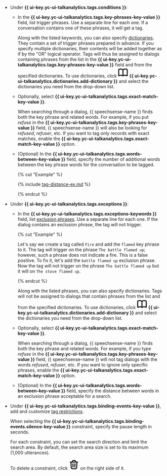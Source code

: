 * Under **{{ ui-key.yc-ui-talkanalytics.tags.conditions }}**:

    * In the **{{ ui-key.yc-ui-talkanalytics.tags.key-phrases-key-value }}** field, list trigger phrases. Use a separate line for each one. If a conversation contains one of these phrases, it will get a tag.

        Along with the listed keywords, you can also specify [dictionaries](../../../speechsense/concepts/dictionaries.md). They contain a set of trigger phrases prepared in advance. If you specify multiple dictionaries, their contents will be added together as if by the "OR" logical operator. Tags will thus be assigned to dialogs containing phrases from the list in the **{{ ui-key.yc-ui-talkanalytics.tags.key-phrases-key-value }}** field and from the specified dictionaries. To use dictionaries, click ![icon](../../../_assets/console-icons/book-open.svg) **{{ ui-key.yc-ui-talkanalytics.dictionaries.add-dictionary }}** and select the dictionaries you need from the drop-down list.

    * Optionally, select **{{ ui-key.yc-ui-talkanalytics.tags.exact-match-key-value }}**.

        When searching through a dialog, {{ speechsense-name }} finds both the key phrase and related words. For example, if you put _refuse_ in the **{{ ui-key.yc-ui-talkanalytics.tags.key-phrases-key-value }}** field, {{ speechsense-name }} will also be looking for _refused_, _refuser_, etc. If you want to tag only records with exact matches, enable the **{{ ui-key.yc-ui-talkanalytics.tags.exact-match-key-value }}** option.

    * (Optional) In the **{{ ui-key.yc-ui-talkanalytics.tags.words-between-key-value }}** field, specify the number of additional words between the key phrase words for the conversation to be tagged.

        {% cut "Example" %}

        {% include [tag-distance-ex.md](tag-distance-ex.md) %}

        {% endcut %}

* Under **{{ ui-key.yc-ui-talkanalytics.tags.exceptions }}**:

    * In the **{{ ui-key.yc-ui-talkanalytics.tags.exceptions-keywords }}** field, list [exclusion phrases](../../../speechsense/concepts/tags.md#exclusion-phrases). Use a separate line for each one. If the dialog contains an exclusion phrase, the tag will not trigger.

        {% cut "Example" %}

        Let's say we create a tag called `Fire` and add the `flamed` key phrase to it.
        The tag will trigger on the phrase `The battle flamed up`; however, such a phrase does not indicate a fire. This is a false positive. To fix it, let's add the `battle flamed up` exclusion phrase.
        Now the tag will not trigger on the phrase `The battle flamed up` but it will on `The stove flamed up`.

        {% endcut %}

        Along with the listed phrases, you can also specify dictionaries. Tags will not be assigned to dialogs that contain phrases from the list and from the specified dictionaries. To use dictionaries, click ![icon](../../../_assets/console-icons/book-open.svg) **{{ ui-key.yc-ui-talkanalytics.dictionaries.add-dictionary }}** and select the dictionaries you need from the drop-down list.

    * Optionally, select **{{ ui-key.yc-ui-talkanalytics.tags.exact-match-key-value }}**.

        When searching through a dialog, {{ speechsense-name }} finds both the key phrase and related words. For example, if you type _refuse_ in the **{{ ui-key.yc-ui-talkanalytics.tags.key-phrases-key-value }}** field, {{ speechsense-name }} will not tag dialogs with the words _refused_, _refuser_, etc. If you want to ignore only specific phrases, enable the **{{ ui-key.yc-ui-talkanalytics.tags.exact-match-key-value }}** option.

    * (Optional) In the **{{ ui-key.yc-ui-talkanalytics.tags.words-between-key-value }}** field, specify the distance between words in an exclusion phrase acceptable for a search.

* Under **{{ ui-key.yc-ui-talkanalytics.tags.binding-events-key-value }}**, add and customize [tag restrictions](../../../speechsense/concepts/tags.md#tag-limitations).

    When selecting the **{{ ui-key.yc-ui-talkanalytics.tags.binding-events.silence-key-value }}** constraint, specify the pause length in seconds.

    For each constraint, you can set the search direction and limit the search area. By default, the search area size is set to its maximum (1,000 utterances).

    To delete a constraint, click ![icon](../../../_assets/console-icons/trash-bin.svg) on the right side of it.
